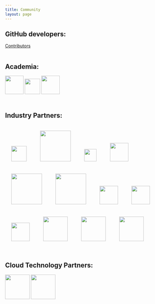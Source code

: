 ```yaml
---
title: Community
layout: page
---
```


## GitHub developers:

[Contributors](https://github.com/GoogleCloudPlatform/PerfKitBenchmarker/graphs/contributors)
<br>
<br>

## Academia:

<img src="{{ '/img/epfl.png' | prepend: site.baseurl }}" height="60" style="PADDING-BOTTOM: 10px" style="PADDING-RIGHT: 5px" style="PADDING-TOP: 10px"/>

<img src="{{ '/img/mit.png' | prepend: site.baseurl }}" height="50" style="PADDING-BOTTOM: 10px" style="PADDING-RIGHT: 5px" style="PADDING-TOP: 10px"/>

<img src="{{ '/img/stanford.png' | prepend: site.baseurl }}" height="60" style="PADDING-BOTTOM: 10px" style="PADDING-RIGHT: 5px" style="PADDING-TOP: 10px"/>
<br>
<br>

## Industry Partners:

<img src="{{ '/img/arm.png' | prepend:site.baseurl }}" height="50" style="padding:20px;" style="PADDING-BOTTOM:10px" style="PADDING-RIGHT: 5px" style="PADDING-TOP: 10px"/>
<img src="{{ '/img/Broadcom.png' | prepend:site.baseurl }}" height="100" style="padding:20px;" style="PADDING-BOTTOM: 10px" style="PADDING-RIGHT: 5px" style="PADDING-TOP: 10px"/>
<img src="{{ '/img/Canonical.png' | prepend: site.baseurl }}" height="40" style="padding:20px;" style="PADDING-BOTTOM: 10px" style="PADDING-RIGHT: 5px" style="PADDING-TOP: 10px"/>
<img src="{{ '/img/CenturyLink.png' | prepend: site.baseurl }}" height="60" style="padding:20px;" style="PADDING-BOTTOM: 10px" style="PADDING-RIGHT: 5px" style="PADDING-TOP: 10px"/>

<img src="{{ '/img/Cisco.png' | prepend: site.baseurl }}" height="100" style="padding:20px;" style="PADDING-BOTTOM: 10px" style="PADDING-RIGHT: 5px" style="PADDING-TOP: 10px"/>
<img src="{{ '/img/Intel.png' | prepend: site.baseurl }}" height="100" style="padding:20px;" style="PADDING-BOTTOM: 10px" style="PADDING-RIGHT: 5px" style="PADDING-TOP: 10px"/>
<img src="{{ '/img/Mellanox.png' | prepend: site.baseurl }}" height="60" style="padding:20px;" style="PADDING-BOTTOM: 10px" style="PADDING-RIGHT: 5px" style="PADDING-TOP: 10px"/>
<img src="{{ '/img/Microsoft.png' | prepend: site.baseurl }}" height="60" style="padding:20px;" style="PADDING-BOTTOM: 10px" style="PADDING-RIGHT: 5px" style="PADDING-TOP: 10px"/>

<img src="{{ '/img/Qualcomm.png' | prepend: site.baseurl }}" height="60" style="padding:20px;" style="PADDING-BOTTOM: 10px" style="PADDING-RIGHT: 5px" style="PADDING-TOP: 10px"/>
<img src="{{ '/img/Rackspace.png' | prepend: site.baseurl }}" height="80" style="padding:20px;" style="PADDING-BOTTOM: 10px" style="PADDING-RIGHT: 5px" style="PADDING-TOP: 10px"/>
<img src="{{ '/img/RedHat.png' | prepend: site.baseurl }}" height="80" style="padding:20px;" style="PADDING-BOTTOM: 10px" style="PADDING-RIGHT: 5px" style="PADDING-TOP: 10px"/>
<img src="{{ '/img/thesystech.png' | prepend: site.baseurl }}" height="80" style="padding:20px;"  style="PADDING-BOTTOM: 10px" style="PADDING-RIGHT: 5px" style="PADDING-TOP: 10px"/>
<br>
<br>

## Cloud Technology Partners:

<img src="{{ '/img/cloudharmony.png' | prepend: site.baseurl }}" height="80" style="PADDING-BOTTOM: 10px" style="PADDING-RIGHT: 5px" style="PADDING-TOP: 10px"/>

<img src="{{ '/img/CloudSpectator.png' | prepend: site.baseurl }}" height="80" style="PADDING-BOTTOM: 10px" style="PADDING-RIGHT: 5px" style="PADDING-TOP: 10px"/>
<br>
<br>

